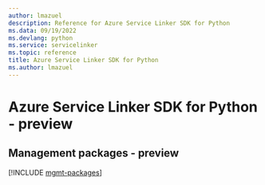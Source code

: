 ```yaml
---
author: lmazuel
description: Reference for Azure Service Linker SDK for Python
ms.data: 09/19/2022
ms.devlang: python
ms.service: servicelinker
ms.topic: reference
title: Azure Service Linker SDK for Python
ms.author: lmazuel
---
```

# Azure Service Linker SDK for Python - preview

## Management packages - preview
[!INCLUDE [mgmt-packages](service-linker-mgmt-index.md)]